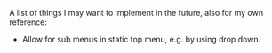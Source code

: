 A list of things I may want to implement in the future, also for my own reference:

- Allow for sub menus in static top menu, e.g. by using drop down. 
